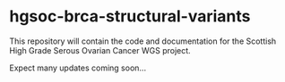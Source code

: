 # hgsoc-brca-structural-variants

This repository will contain the code and documentation for the Scottish High Grade Serous Ovarian Cancer WGS project.

Expect many updates coming soon...
